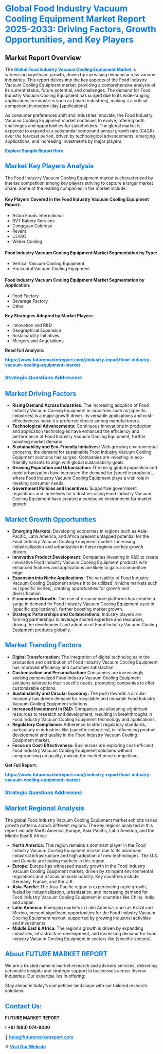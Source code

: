 <h1 style="color: #007BFF;">Global Food Industry Vacuum Cooling Equipment Market Report 2025-2033: Driving Factors, Growth Opportunities, and Key Players</h1>

<section id="overview">
<h2>Market Report Overview</h2>
<p>The <a href="https://www.futuremarketreport.com//industry-report/food-industry-vacuum-cooling-equipment-market" style="color: #007BFF; text-decoration: none;"><strong>Global Food Industry Vacuum Cooling Equipment Market</strong></a> is witnessing significant growth, driven by increasing demand across various industries. This report delves into the key aspects of the Food Industry Vacuum Cooling Equipment market, providing a comprehensive analysis of its current status, future potential, and challenges. The demand for Food Industry Vacuum Cooling Equipment has surged due to its wide-ranging applications in industries such as [insert industries], making it a critical component in modern-day [applications].</p>
<p>As consumer preferences shift and industries innovate, the Food Industry Vacuum Cooling Equipment market continues to evolve, offering both challenges and opportunities for stakeholders. The global market is expected to expand at a substantial compound annual growth rate (CAGR) over the forecast period, driven by technological advancements, emerging applications, and increasing investments by major players.</p>
</section>

<section id="overview">
<p><a href="https://www.futuremarketreport.com//request-sample/reportId=50576" style="color: #007BFF; text-decoration: none;"><strong>Explore Sample Report Here</strong></a></p>
</section>

<section id="key-players">
<h2 style="color: #007BFF;">Market Key Players Analysis</h2>
<p>The Food Industry Vacuum Cooling Equipment market is characterized by intense competition among key players striving to capture a larger market share. Some of the leading companies in the market include:</p>
<h4>Key Players Covered in the Food Industry Vacuum Cooling Equipment Report:</h4>
<ul><li>Aston Foods International</li><li>BVT Bakery Services</li><li>Dongguan Coldmax</li><li>Revent</li><li>ULVAC</li><li>Weber Cooling</li></ul>
<h4>Food Industry Vacuum Cooling Equipment Market Segmentation by Type:</h4>
<ul><li>Vertical Vacuum Cooling Equipment</li><li>Horizontal Vacuum Cooling Equipment</li></ul>

<h4>Food Industry Vacuum Cooling Equipment Market Segmentation by Application:</h4>
<ul><li>Food Factory</li><li>Beverage Factory</li><li>Other</li></ul>
<p><strong>Key Strategies Adopted by Market Players:</strong></p>
<ul>
<li>Innovation and R&D</li>
<li>Geographical Expansion</li>
<li>Sustainability Initiatives</li>
<li>Mergers and Acquisitions</li>
</ul>
</section>

<section>
<p><strong>Read Full Analysis: </strong></p><a href="https://www.futuremarketreport.com//industry-report/food-industry-vacuum-cooling-equipment-market" style="color: #007BFF; text-decoration: none;"><strong>https://www.futuremarketreport.com//industry-report/food-industry-vacuum-cooling-equipment-market</strong></a>
<h3 style="color: #007BFF;">Strategic Questions Addressed:</h3>
</section>

<section id="driving-factors">
<h2 style="color: #007BFF;">Market Driving Factors</h2>
<ul>
<li><strong>Rising Demand Across Industries:</strong> The increasing adoption of Food Industry Vacuum Cooling Equipment in industries such as [specific industries] is a major growth driver. Its versatile applications and cost-effectiveness make it a preferred choice among manufacturers.</li>
<li><strong>Technological Advancements:</strong> Continuous innovations in production and application technologies have enhanced the efficiency and performance of Food Industry Vacuum Cooling Equipment, further boosting market demand.</li>
<li><strong>Sustainability and Eco-Friendly Initiatives:</strong> With growing environmental concerns, the demand for sustainable Food Industry Vacuum Cooling Equipment solutions has surged. Companies are investing in eco-friendly variants to align with global sustainability goals.</li>
<li><strong>Growing Population and Urbanization:</strong> The rising global population and rapid urbanization have increased the demand for [specific products], where Food Industry Vacuum Cooling Equipment plays a vital role in meeting consumer needs.</li>
<li><strong>Government Policies and Incentives:</strong> Supportive government regulations and incentives for industries using Food Industry Vacuum Cooling Equipment have created a conducive environment for market growth.</li>
</ul>
</section>

<section id="growth-opportunities">
<h2 style="color: #007BFF;">Market Growth Opportunities</h2>
<ul>
<li><strong>Emerging Markets:</strong> Developing economies in regions such as Asia-Pacific, Latin America, and Africa present untapped potential for the Food Industry Vacuum Cooling Equipment market. Increasing industrialization and urbanization in these regions are key growth drivers.</li>
<li><strong>Innovative Product Development:</strong> Companies investing in R&D to create innovative Food Industry Vacuum Cooling Equipment products with enhanced features and applications are likely to gain a competitive edge.</li>
<li><strong>Expansion into Niche Applications:</strong> The versatility of Food Industry Vacuum Cooling Equipment allows it to be utilized in niche markets such as [specific niches], creating opportunities for growth and diversification.</li>
<li><strong>E-commerce Growth:</strong> The rise of e-commerce platforms has created a surge in demand for Food Industry Vacuum Cooling Equipment used in [specific applications], further boosting market growth.</li>
<li><strong>Strategic Partnerships and Collaborations:</strong> Industry players are forming partnerships to leverage shared expertise and resources, driving the development and adoption of Food Industry Vacuum Cooling Equipment products globally.</li>
</ul>
</section>

<section id="trending-factors">
<h2 style="color: #007BFF;">Market Trending Factors</h2>
<ul>
<li><strong>Digital Transformation:</strong> The integration of digital technologies in the production and distribution of Food Industry Vacuum Cooling Equipment has improved efficiency and customer satisfaction.</li>
<li><strong>Customization and Personalization:</strong> Consumers are increasingly seeking personalized Food Industry Vacuum Cooling Equipment solutions tailored to their specific needs, prompting companies to offer customizable options.</li>
<li><strong>Sustainability and Circular Economy:</strong> The push towards a circular economy has driven demand for recyclable and reusable Food Industry Vacuum Cooling Equipment solutions.</li>
<li><strong>Increased Investment in R&D:</strong> Companies are allocating significant resources to research and development, resulting in breakthroughs in Food Industry Vacuum Cooling Equipment technology and applications.</li>
<li><strong>Regulatory Compliance:</strong> Adherence to strict regulatory standards, particularly in industries like [specific industries], is influencing product development and quality in the Food Industry Vacuum Cooling Equipment market.</li>
<li><strong>Focus on Cost-Effectiveness:</strong> Businesses are exploring cost-efficient Food Industry Vacuum Cooling Equipment solutions without compromising on quality, making the market more competitive.</li>
</ul>
</section>

<section>
<p><strong>Get Full Report: </strong></p><a href="https://www.futuremarketreport.com//industry-report/food-industry-vacuum-cooling-equipment-market" style="color: #007BFF; text-decoration: none;"><strong>https://www.futuremarketreport.com//industry-report/food-industry-vacuum-cooling-equipment-market</strong></a>
<h3 style="color: #007BFF;">Strategic Questions Addressed:</h3>
</section>


<section id="regional-analysis">
<h2 style="color: #007BFF;">Market Regional Analysis</h2>
<p>The global Food Industry Vacuum Cooling Equipment market exhibits varied growth patterns across different regions. The key regions analyzed in this report include North America, Europe, Asia-Pacific, Latin America, and the Middle East & Africa:</p>
<ul>
<li><strong>North America:</strong> This region remains a dominant player in the Food Industry Vacuum Cooling Equipment market due to its advanced industrial infrastructure and high adoption of new technologies. The U.S. and Canada are leading markets in this region.</li>
<li><strong>Europe:</strong> Europe has witnessed steady growth in the Food Industry Vacuum Cooling Equipment market, driven by stringent environmental regulations and a focus on sustainability. Key countries include Germany, France, and the U.K.</li>
<li><strong>Asia-Pacific:</strong> The Asia-Pacific region is experiencing rapid growth, fueled by industrialization, urbanization, and increasing demand for Food Industry Vacuum Cooling Equipment in countries like China, India, and Japan.</li>
<li><strong>Latin America:</strong> Emerging markets in Latin America, such as Brazil and Mexico, present significant opportunities for the Food Industry Vacuum Cooling Equipment market, supported by growing industrial activities and investments.</li>
<li><strong>Middle East & Africa:</strong> The region’s growth is driven by expanding industries, infrastructure development, and increasing demand for Food Industry Vacuum Cooling Equipment in sectors like [specific sectors].</li>
</ul>
</section>

<footer>
<h2 style="color: #007BFF;">About FUTURE MARKET REPORT</h2>
<p>We are a trusted name in market research and advisory services, delivering actionable insights and strategic support to businesses across diverse industries. Our expertise lies in offering:</p>

<p>Stay ahead in today’s competitive landscape with our tailored research solutions.</p>

<h2 style="color: #007BFF;">Contact Us:</h2>
<p><strong>FUTURE MARKET REPORT</strong></p>
<p>📞 <strong>+91 (883) 074-8030</strong></p>
<p>📧 <strong><a href="mailto:help@futuremarketreport.com" style="color: #007BFF;">help@futuremarketreport.com</a></strong></p>
<p>🌐 <strong><a href="https://www.futuremarketreport.com/" style="color: #007BFF;">Visit Our Website</a></strong></p>
</footer>